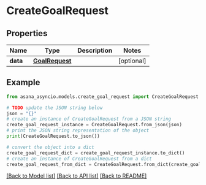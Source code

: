 # CreateGoalRequest


## Properties

Name | Type | Description | Notes
------------ | ------------- | ------------- | -------------
**data** | [**GoalRequest**](GoalRequest.md) |  | [optional] 

## Example

```python
from asana_asyncio.models.create_goal_request import CreateGoalRequest

# TODO update the JSON string below
json = "{}"
# create an instance of CreateGoalRequest from a JSON string
create_goal_request_instance = CreateGoalRequest.from_json(json)
# print the JSON string representation of the object
print(CreateGoalRequest.to_json())

# convert the object into a dict
create_goal_request_dict = create_goal_request_instance.to_dict()
# create an instance of CreateGoalRequest from a dict
create_goal_request_from_dict = CreateGoalRequest.from_dict(create_goal_request_dict)
```
[[Back to Model list]](../README.md#documentation-for-models) [[Back to API list]](../README.md#documentation-for-api-endpoints) [[Back to README]](../README.md)


